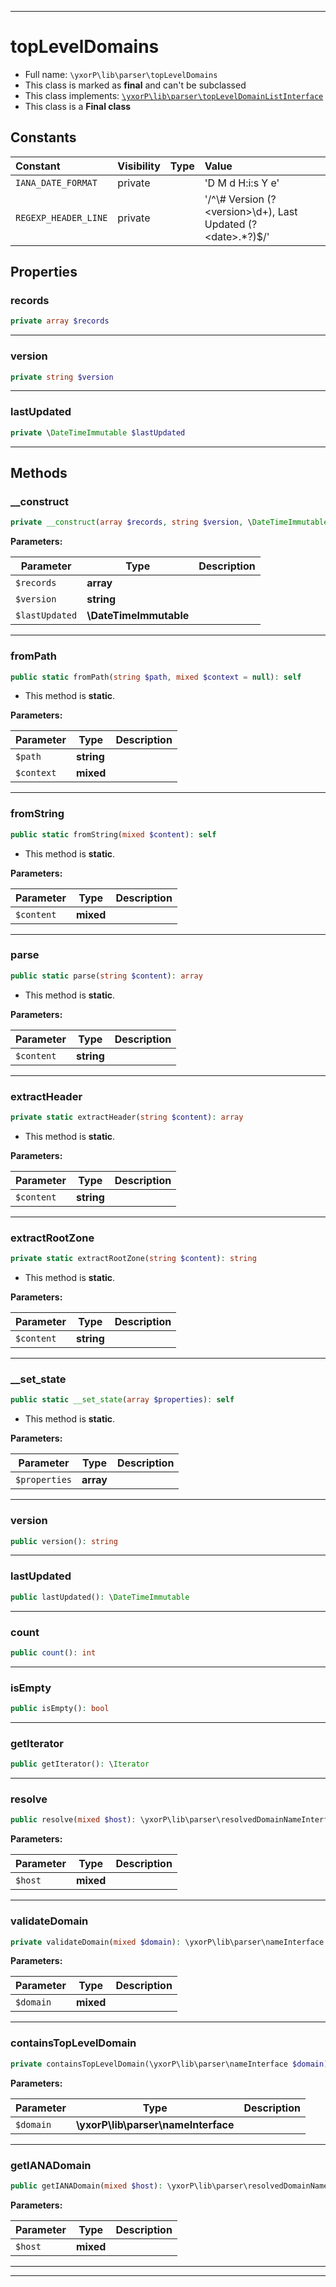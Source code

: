 ***

# topLevelDomains





* Full name: `\yxorP\lib\parser\topLevelDomains`
* This class is marked as **final** and can't be subclassed
* This class implements:
[`\yxorP\lib\parser\topLevelDomainListInterface`](./topLevelDomainListInterface.md)
* This class is a **Final class**


## Constants

| Constant | Visibility | Type | Value |
|:---------|:-----------|:-----|:------|
|`IANA_DATE_FORMAT`|private| |&#039;D M d H:i:s Y e&#039;|
|`REGEXP_HEADER_LINE`|private| |&#039;/^\\# Version (?&lt;version&gt;\\d+), Last Updated (?&lt;date&gt;.*?)$/&#039;|

## Properties


### records



```php
private array $records
```






***

### version



```php
private string $version
```






***

### lastUpdated



```php
private \DateTimeImmutable $lastUpdated
```






***

## Methods


### __construct



```php
private __construct(array $records, string $version, \DateTimeImmutable $lastUpdated): mixed
```








**Parameters:**

| Parameter | Type | Description |
|-----------|------|-------------|
| `$records` | **array** |  |
| `$version` | **string** |  |
| `$lastUpdated` | **\DateTimeImmutable** |  |




***

### fromPath



```php
public static fromPath(string $path, mixed $context = null): self
```



* This method is **static**.




**Parameters:**

| Parameter | Type | Description |
|-----------|------|-------------|
| `$path` | **string** |  |
| `$context` | **mixed** |  |




***

### fromString



```php
public static fromString(mixed $content): self
```



* This method is **static**.




**Parameters:**

| Parameter | Type | Description |
|-----------|------|-------------|
| `$content` | **mixed** |  |




***

### parse



```php
public static parse(string $content): array
```



* This method is **static**.




**Parameters:**

| Parameter | Type | Description |
|-----------|------|-------------|
| `$content` | **string** |  |




***

### extractHeader



```php
private static extractHeader(string $content): array
```



* This method is **static**.




**Parameters:**

| Parameter | Type | Description |
|-----------|------|-------------|
| `$content` | **string** |  |




***

### extractRootZone



```php
private static extractRootZone(string $content): string
```



* This method is **static**.




**Parameters:**

| Parameter | Type | Description |
|-----------|------|-------------|
| `$content` | **string** |  |




***

### __set_state



```php
public static __set_state(array $properties): self
```



* This method is **static**.




**Parameters:**

| Parameter | Type | Description |
|-----------|------|-------------|
| `$properties` | **array** |  |




***

### version



```php
public version(): string
```











***

### lastUpdated



```php
public lastUpdated(): \DateTimeImmutable
```











***

### count



```php
public count(): int
```











***

### isEmpty



```php
public isEmpty(): bool
```











***

### getIterator



```php
public getIterator(): \Iterator
```











***

### resolve



```php
public resolve(mixed $host): \yxorP\lib\parser\resolvedDomainNameInterface
```








**Parameters:**

| Parameter | Type | Description |
|-----------|------|-------------|
| `$host` | **mixed** |  |




***

### validateDomain



```php
private validateDomain(mixed $domain): \yxorP\lib\parser\nameInterface
```








**Parameters:**

| Parameter | Type | Description |
|-----------|------|-------------|
| `$domain` | **mixed** |  |




***

### containsTopLevelDomain



```php
private containsTopLevelDomain(\yxorP\lib\parser\nameInterface $domain): bool
```








**Parameters:**

| Parameter | Type | Description |
|-----------|------|-------------|
| `$domain` | **\yxorP\lib\parser\nameInterface** |  |




***

### getIANADomain



```php
public getIANADomain(mixed $host): \yxorP\lib\parser\resolvedDomainNameInterface
```








**Parameters:**

| Parameter | Type | Description |
|-----------|------|-------------|
| `$host` | **mixed** |  |




***


***


